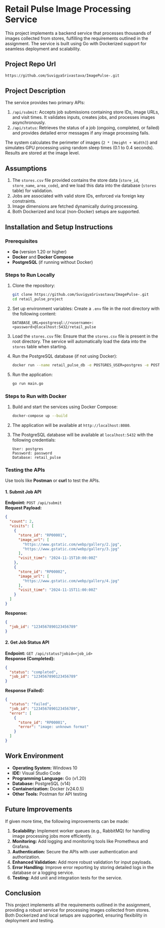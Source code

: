 
# Retail Pulse Image Processing Service

This project implements a backend service that processes thousands of images collected from stores, fulfilling the requirements outlined in the assignment. The service is built using Go with Dockerized support for seamless deployment and scalability.

## Project Repo Url
  ```bash
 https://github.com/SuvigyaSrivastava/ImagePulse-.git
  ```

## Project Description

The service provides two primary APIs:
1. `/api/submit`: Accepts job submissions containing store IDs, image URLs, and visit times. It validates inputs, creates jobs, and processes images asynchronously.
2. `/api/status`: Retrieves the status of a job (ongoing, completed, or failed) and provides detailed error messages if any image processing fails.

The system calculates the perimeter of images (`2 * [Height + Width]`) and simulates GPU processing using random sleep times (0.1 to 0.4 seconds). Results are stored at the image level.

## Assumptions

1. The `stores.csv` file provided contains the store data (`store_id`, `store_name`, `area_code`), and we load this data into the database (`stores` table) for validation.
2. Jobs are associated with valid store IDs, enforced via foreign key constraints.
3. Image dimensions are fetched dynamically during processing.
4. Both Dockerized and local (non-Docker) setups are supported.

## Installation and Setup Instructions

### Prerequisites
- **Go** (version 1.20 or higher)
- **Docker** and **Docker Compose**
- **PostgreSQL** (if running without Docker)

### Steps to Run Locally
1. Clone the repository:
   ```bash
   git clone https://github.com/SuvigyaSrivastava/ImagePulse-.git
   cd retail_pulse_project
   ```

2. Set up environment variables:
   Create a `.env` file in the root directory with the following content:
   ```
   DATABASE_URL=postgresql://<username>:<password>@localhost:5432/retail_pulse
   ```

3. Load the `stores.csv` file:
   Ensure that the `stores.csv` file is present in the root directory. The service will automatically load the data into the `stores` table when starting.

4. Run the PostgreSQL database (if not using Docker):
   ```bash
   docker run --name retail_pulse_db -e POSTGRES_USER=postgres -e POSTGRES_PASSWORD=password -e POSTGRES_DB=retail_pulse -p 5432:5432 -d postgres:14
   ```

5. Run the application:
   ```bash
   go run main.go
   ```

### Steps to Run with Docker
1. Build and start the services using Docker Compose:
   ```bash
   docker-compose up --build
   ```

2. The application will be available at `http://localhost:8080`.

3. The PostgreSQL database will be available at `localhost:5432` with the following credentials:
   ```
   User: postgres
   Password: password
   Database: retail_pulse
   ```

### Testing the APIs
Use tools like **Postman** or **curl** to test the APIs.

#### 1. Submit Job API
**Endpoint:** `POST /api/submit`  
**Request Payload:**
```json
{
  "count": 2,
  "visits": [
    {
      "store_id": "RP00001",
      "image_url": [
        "https://www.gstatic.com/webp/gallery/2.jpg",
        "https://www.gstatic.com/webp/gallery/3.jpg"
      ],
      "visit_time": "2024-11-15T10:00:00Z"
    },
    {
      "store_id": "RP00002",
      "image_url": [
        "https://www.gstatic.com/webp/gallery/4.jpg"
      ],
      "visit_time": "2024-11-15T11:00:00Z"
    }
  ]
}
```
**Response:**
```json
{
  "job_id": "1234567890123456789"
}
```

#### 2. Get Job Status API
**Endpoint:** `GET /api/status?jobid=<job_id>`  
**Response (Completed):**
```json
{
  "status": "completed",
  "job_id": "1234567890123456789"
}
```
**Response (Failed):**
```json
{
  "status": "failed",
  "job_id": "1234567890123456789",
  "error": [
    {
      "store_id": "RP00001",
      "error": "image: unknown format"
    }
  ]
}
```

## Work Environment

- **Operating System:** Windows 10
- **IDE:** Visual Studio Code
- **Programming Language:** Go (v1.20)
- **Database:** PostgreSQL (v14)
- **Containerization:** Docker (v24.0.5)
- **Other Tools:** Postman for API testing

## Future Improvements

If given more time, the following improvements can be made:
1. **Scalability:** Implement worker queues (e.g., RabbitMQ) for handling image processing jobs more efficiently.
2. **Monitoring:** Add logging and monitoring tools like Prometheus and Grafana.
3. **Authentication:** Secure the APIs with user authentication and authorization.
4. **Enhanced Validation:** Add more robust validation for input payloads.
5. **Error Handling:** Improve error reporting by storing detailed logs in the database or a logging service.
6. **Testing:** Add unit and integration tests for the service.

## Conclusion

This project implements all the requirements outlined in the assignment, providing a robust service for processing images collected from stores. Both Dockerized and local setups are supported, ensuring flexibility in deployment and testing.
